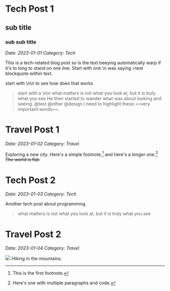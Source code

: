 # Tech Post 1
## sub title
### sub sub title
*Date: 2023-01-01*
*Category: Tech*

This is a tech-related blog post so is the text beeying automatically warp if it's to long to stand on one line. 
Start with one \n was saying >test blockquote within text.

start with \n\n to see how does that works

> start with a \n\n what matters is not what you look at, but it is truly what you see
He then started to wander what was about looking and seeing.
@test @other @design
I need to highlight these ==very important words==.

# Travel Post 1
*Date: 2023-01-02*
*Category: Travel*

Exploring a new city.
Here's a simple footnote,[^1] and here's a longer one.[^bignote]
~~The world is flat.~~


[^1]: This is the first footnote.

[^bignote]: Here's one with multiple paragraphs and code.

# Tech Post 2
*Date: 2023-01-03*
*Category: Tech*

Another tech post about programming.

> what matters is not what you look at, but it is truly what you see

# Travel Post 2
*Date: 2023-01-04*
*Category: Travel*


![](https://dfstudio-d420.kxcdn.com/wordpress/wp-content/uploads/2019/06/digital_camera_photo-980x653.jpg)
Hiking in the mountains.

